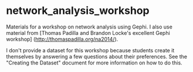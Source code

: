 # network_analysis_workshop
Materials for a workshop on network analysis using Gephi. I also use material from [Thomas Padilla and Brandon Locke's excellent Gephi workshop] (http://thomaspadilla.org/na2014/).  

I don't provide a dataset for this workshop because students create it themselves by answering a few questions about their preferences. See the "Creating the Dataset" document for more information on how to do this.
